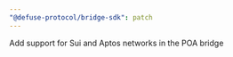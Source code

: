 ```yaml
---
"@defuse-protocol/bridge-sdk": patch
---
```


Add support for Sui and Aptos networks in the POA bridge
